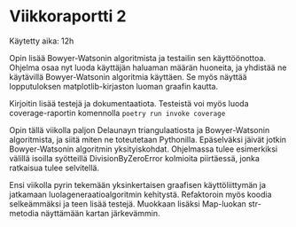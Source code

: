 # Viikkoraportti 2

Käytetty aika: 12h

Opin lisää Bowyer-Watsonin algoritmista ja testailin sen käyttöönottoa. Ohjelma osaa nyt luoda käyttäjän haluaman määrän huoneita, ja yhdistää ne käytävillä Bowyer-Watsonin algoritmia käyttäen. Se myös näyttää lopputuloksen matplotlib-kirjaston luoman graafin kautta. 

Kirjoitin lisää testejä ja dokumentaatiota. Testeistä voi myös luoda coverage-raportin komennolla ```poetry run invoke coverage```

Opin tällä viikolla paljon Delaunayn triangulaatiosta ja Bowyer-Watsonin algoritmista, ja siitä miten ne toteutetaan Pythonilla. Epäselväksi jäivät jotkin Bowyer-Watsonin algoritmin yksityiskohdat. Ohjelmassa tulee esimerkiksi välillä isoilla syötteillä DivisionByZeroError kolmioita piirtäessä, jonka ratkaisua tulee selvitellä.

Ensi viikolla pyrin tekemään yksinkertaisen graafisen käyttöliittymän ja jatkamaan luolageneraatioalgoritmin kehitystä. Refaktoroin myös koodia selkeämmäksi ja teen lisää testejä. Muokkaan lisäksi Map-luokan str-metodia näyttämään kartan järkevämmin.

